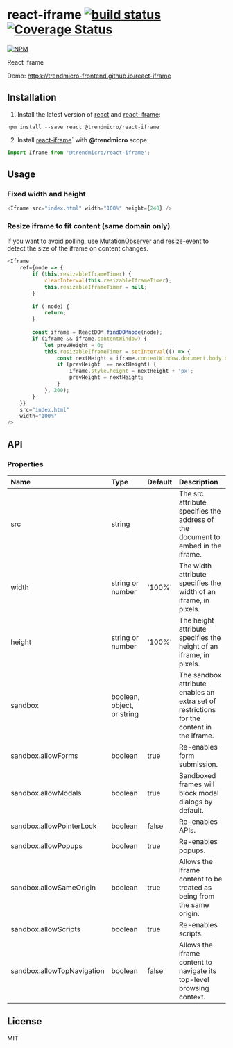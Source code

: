 # react-iframe [![build status](https://travis-ci.org/trendmicro-frontend/react-iframe.svg?branch=master)](https://travis-ci.org/trendmicro-frontend/react-iframe) [![Coverage Status](https://coveralls.io/repos/github/trendmicro-frontend/react-iframe/badge.svg?branch=master)](https://coveralls.io/github/trendmicro-frontend/react-iframe?branch=master)

[![NPM](https://nodei.co/npm/@trendmicro/react-iframe.png?downloads=true&stars=true)](https://nodei.co/npm/@trendmicro/react-iframe/)

React Iframe

Demo: https://trendmicro-frontend.github.io/react-iframe

## Installation

1. Install the latest version of [react](https://github.com/facebook/react) and [react-iframe](https://github.com/trendmicro-frontend/react-iframe):

  ```
  npm install --save react @trendmicro/react-iframe
  ```

2. Install [react-iframe](https://github.com/trendmicro-frontend/react-iframe)` with <b>@trendmicro</b> scope:

  ```js
  import Iframe from '@trendmicro/react-iframe';
  ```

## Usage

### Fixed width and height

```js
<Iframe src="index.html" width="100%" height={240} />
```

### Resize iframe to fit content (same domain only)

If you want to avoid polling, use [MutationObserver](https://developer.mozilla.org/en-US/docs/Web/API/MutationObserver) and [resize-event](https://github.com/shama/resize-event) to detect the size of the iframe on content changes.

```js
<Iframe
    ref={node => {
        if (this.resizableIframeTimer) {
            clearInterval(this.resizableIframeTimer);
            this.resizableIframeTimer = null;
        }
        
        if (!node) {
            return;
        }
        
        const iframe = ReactDOM.findDOMnode(node);
        if (iframe && iframe.contentWindow) {
            let prevHeight = 0;
            this.resizableIframeTimer = setInterval(() => {
                const nextHeight = iframe.contentWindow.document.body.offsetHeight;
                if (prevHeight !== nextHeight) {
                    iframe.style.height = nextHeight + 'px';
                    prevHeight = nextHeight;
                }
            }, 200);
        }
    }}
    src="index.html"
    width="100%"
/>
```

## API

### Properties

Name | Type | Default | Description 
:--- | :--- | :------ | :----------
src | string | | The src attribute specifies the address of the document to embed in the iframe.
width | string or number | '100%' | The width attribute specifies the width of an iframe, in pixels.
height | string or number | '100%' | The height attribute specifies the height of an iframe, in pixels.
sandbox | boolean, object, or string |  | The sandbox attribute enables an extra set of restrictions for the content in the iframe.
sandbox.allowForms | boolean | true | Re-enables form submission.
sandbox.allowModals | boolean | true | Sandboxed frames will block modal dialogs by default.
sandbox.allowPointerLock | boolean | false | Re-enables APIs.
sandbox.allowPopups | boolean | true | Re-enables popups.
sandbox.allowSameOrigin | boolean | true | Allows the iframe content to be treated as being from the same origin.
sandbox.allowScripts | boolean | true | Re-enables scripts.
sandbox.allowTopNavigation | boolean | false | Allows the iframe content to navigate its top-level browsing context.

## License

MIT
